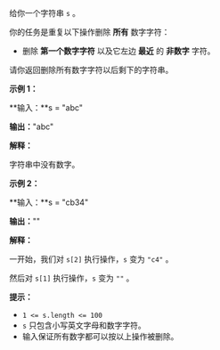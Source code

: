 给你一个字符串 `s` 。

你的任务是重复以下操作删除 **所有** 数字字符：

+   删除 **第一个数字字符** 以及它左边 **最近** 的 **非数字** 字符。

请你返回删除所有数字字符以后剩下的字符串。

**示例 1：**

**输入：**s = "abc"

**输出：**"abc"

**解释：**

字符串中没有数字。

**示例 2：**

**输入：**s = "cb34"

**输出：**""

**解释：**

一开始，我们对 `s[2]` 执行操作，`s` 变为 `"c4"` 。

然后对 `s[1]` 执行操作，`s` 变为 `""` 。

**提示：**

+   `1 <= s.length <= 100`
+   `s` 只包含小写英文字母和数字字符。
+   输入保证所有数字都可以按以上操作被删除。
